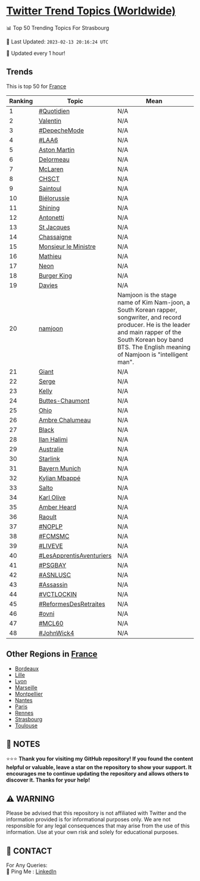 [Twitter Trend Topics (Worldwide)](https://github.com/ErcinDedeoglu/Twitter-Trend-Topics)
==========


📊 Top 50 Trending Topics For Strasbourg

📆 Last Updated: `2023-02-13 20:16:24 UTC`

🔧 Updated every 1 hour!


## Trends

This is top 50 for [France](</France>)

| Ranking | Topic | Mean |
| ------- | ------------ | ------------ |
| 1 | [#Quotidien](http://twitter.com/search?q=%23Quotidien) | N/A |
| 2 | [Valentin](http://twitter.com/search?q=Valentin) | N/A |
| 3 | [#DepecheMode](http://twitter.com/search?q=%23DepecheMode) | N/A |
| 4 | [#LAA6](http://twitter.com/search?q=%23LAA6) | N/A |
| 5 | [Aston Martin](http://twitter.com/search?q=Aston+Martin) | N/A |
| 6 | [Delormeau](http://twitter.com/search?q=Delormeau) | N/A |
| 7 | [McLaren](http://twitter.com/search?q=McLaren) | N/A |
| 8 | [CHSCT](http://twitter.com/search?q=CHSCT) | N/A |
| 9 | [Saintoul](http://twitter.com/search?q=Saintoul) | N/A |
| 10 | [Biélorussie](http://twitter.com/search?q=Bi%c3%a9lorussie) | N/A |
| 11 | [Shining](http://twitter.com/search?q=Shining) | N/A |
| 12 | [Antonetti](http://twitter.com/search?q=Antonetti) | N/A |
| 13 | [St Jacques](http://twitter.com/search?q=St+Jacques) | N/A |
| 14 | [Chassaigne](http://twitter.com/search?q=Chassaigne) | N/A |
| 15 | [Monsieur le Ministre](http://twitter.com/search?q=Monsieur+le+Ministre) | N/A |
| 16 | [Mathieu](http://twitter.com/search?q=Mathieu) | N/A |
| 17 | [Neon](http://twitter.com/search?q=Neon) | N/A |
| 18 | [Burger King](http://twitter.com/search?q=Burger+King) | N/A |
| 19 | [Davies](http://twitter.com/search?q=Davies) | N/A |
| 20 | [namjoon](http://twitter.com/search?q=namjoon) | Namjoon is the stage name of Kim Nam-joon, a South Korean rapper, songwriter, and record producer. He is the leader and main rapper of the South Korean boy band BTS. The English meaning of Namjoon is "intelligent man". |
| 21 | [Giant](http://twitter.com/search?q=Giant) | N/A |
| 22 | [Serge](http://twitter.com/search?q=Serge) | N/A |
| 23 | [Kelly](http://twitter.com/search?q=Kelly) | N/A |
| 24 | [Buttes-Chaumont](http://twitter.com/search?q=Buttes-Chaumont) | N/A |
| 25 | [Ohio](http://twitter.com/search?q=Ohio) | N/A |
| 26 | [Ambre Chalumeau](http://twitter.com/search?q=Ambre+Chalumeau) | N/A |
| 27 | [Black](http://twitter.com/search?q=Black) | N/A |
| 28 | [Ilan Halimi](http://twitter.com/search?q=Ilan+Halimi) | N/A |
| 29 | [Australie](http://twitter.com/search?q=Australie) | N/A |
| 30 | [Starlink](http://twitter.com/search?q=Starlink) | N/A |
| 31 | [Bayern Munich](http://twitter.com/search?q=Bayern+Munich) | N/A |
| 32 | [Kylian Mbappé](http://twitter.com/search?q=Kylian+Mbapp%c3%a9) | N/A |
| 33 | [Salto](http://twitter.com/search?q=Salto) | N/A |
| 34 | [Karl Olive](http://twitter.com/search?q=Karl+Olive) | N/A |
| 35 | [Amber Heard](http://twitter.com/search?q=Amber+Heard) | N/A |
| 36 | [Raoult](http://twitter.com/search?q=Raoult) | N/A |
| 37 | [#NOPLP](http://twitter.com/search?q=%23NOPLP) | N/A |
| 38 | [#FCMSMC](http://twitter.com/search?q=%23FCMSMC) | N/A |
| 39 | [#LIVEVE](http://twitter.com/search?q=%23LIVEVE) | N/A |
| 40 | [#LesApprentisAventuriers](http://twitter.com/search?q=%23LesApprentisAventuriers) | N/A |
| 41 | [#PSGBAY](http://twitter.com/search?q=%23PSGBAY) | N/A |
| 42 | [#ASNLUSC](http://twitter.com/search?q=%23ASNLUSC) | N/A |
| 43 | [#Assassin](http://twitter.com/search?q=%23Assassin) | N/A |
| 44 | [#VCTLOCKIN](http://twitter.com/search?q=%23VCTLOCKIN) | N/A |
| 45 | [#ReformesDesRetraites](http://twitter.com/search?q=%23ReformesDesRetraites) | N/A |
| 46 | [#ovni](http://twitter.com/search?q=%23ovni) | N/A |
| 47 | [#MCL60](http://twitter.com/search?q=%23MCL60) | N/A |
| 48 | [#JohnWick4](http://twitter.com/search?q=%23JohnWick4) | N/A |



## Other Regions in [France](</France>)

* [Bordeaux](</France/Bordeaux.md>)
* [Lille](</France/Lille.md>)
* [Lyon](</France/Lyon.md>)
* [Marseille](</France/Marseille.md>)
* [Montpellier](</France/Montpellier.md>)
* [Nantes](</France/Nantes.md>)
* [Paris](</France/Paris.md>)
* [Rennes](</France/Rennes.md>)
* [Strasbourg](</France/Strasbourg.md>)
* [Toulouse](</France/Toulouse.md>)



## 📝 NOTES

⭐⭐⭐ **Thank you for visiting my GitHub repository! If you found the content helpful or valuable, leave a star on the repository to show your support. It encourages me to continue updating the repository and allows others to discover it. Thanks for your help!**


## ⚠️ WARNING

Please be advised that this repository is not affiliated with Twitter and the information provided is for informational purposes only. We are not responsible for any legal consequences that may arise from the use of this information. Use at your own risk and solely for educational purposes.


## 📨 CONTACT

 For Any Queries:  
            🏓 Ping Me : [LinkedIn](https://www.linkedin.com/in/ercindedeoglu/)
